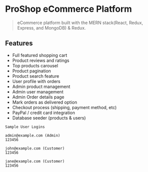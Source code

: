# ProShop eCommerce Platform

> eCommerce platform built with the MERN stack(React, Redux, Express, and MongoDB) & Redux.


## Features

- Full featured shopping cart
- Product reviews and ratings
- Top products carousel
- Product pagination
- Product search feature
- User profile with orders
- Admin product management
- Admin user management
- Admin Order details page
- Mark orders as delivered option
- Checkout process (shipping, payment method, etc)
- PayPal / credit card integration
- Database seeder (products & users)

```
Sample User Logins

admin@example.com (Admin)
123456

john@example.com (Customer)
123456

jane@example.com (Customer)
123456
```


